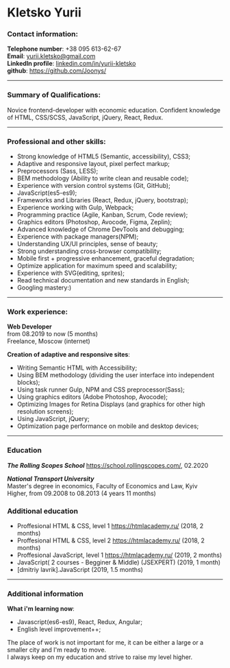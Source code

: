 # Kletsko Yurii
### __Contact information__:

__Telephone number__: +38 095 613-62-67  
__Email__:  <yurii.kletsko@gmail.com>  
__LinkedIn profile__: [linkedin.com/in/yurii-kletsko](https://www.linkedin.com/in/yurii-kletsko/)  
__github__: <https://github.com/Joonys/>  

---

### __Summary of Qualifications__:
Novice frontend-developer with economic education. Confident knowledge of HTML, CSS/SCSS, JavaScript, jQuery, React, Redux.

---

### __Professional and other skills__:
- Strong knowledge of HTML5 (Semantic, accessibility), CSS3;
- Adaptive and responsive layout, pixel perfect markup;
- Preprocessors (Sass, LESS);
- BEM methodology (Ability to write clean and reusable code);
- Еxperience with version control systems (Git, GitHub);
- JavaScript(es5-es9);
- Frameworks and Libraries (React, Redux, jQuery, bootstrap);
- Experience working with Gulp, Webpack;
- Programming practice (Agile, Kanban, Scrum, Code review);
- Graphics editors (Photoshop, Avocode, Figma, Zeplin);
- Advanced knowledge of Chrome DevTools and debugging;
- Experience with package managers(NPM);
- Understanding UX/UI principles, sense of beauty;
- Strong understanding cross-browser compatibility;
- Mobile first + progressive enhancement, graceful degradation;
- Optimize application for maximum speed and scalability;
- Experience with SVG(editing, sprites);
- Read technical documentation and new standards in English;
- Googling mastery:)

---

### __Work experience__:

**Web Developer**  
from 08.2019 to now (5 months)  
Freelance, Moscow (internet)  

__Creation of adaptive and responsive sites__:  
- Writing Semantic HTML with Accessibility;
- Using BEM methodology (dividing the user interface into independent blocks);
- Using task runner Gulp, NPM and CSS preprocessor(Sass);
- Using graphics editors (Adobe Photoshop, Avocode);
- Optimizing Images for Retina Displays (and graphics for other high resolution
  screens);
- Using JavaScript, jQuery;
- Optimization page performance on mobile and desktop devices;

---

### __Education__

***The Rolling Scopes School*** <https://school.rollingscopes.com/>, 02.2020

***National Transport University***  
Master's degree in economics, Faculty of Economics and Law, Kyiv  
Higher, from 09.2008 to 08.2013 (4 years 11 months)  

### __Additional education__

-	Proffesional HTML & CSS, level 1 <https://htmlacademy.ru/> (2018, 2 months)
-	Proffesional HTML & CSS, level 2 <https://htmlacademy.ru/> (2018, 2 months)
-	Proffesional JavaScript, level 1 <https://htmlacademy.ru/> (2019, 2 months)
-	JavaScript( 2 courses - Begginer & Middle) (JSEXPERT) (2019, 1 month)
-	[dmitriy lavrik].JavaScript (2019, 1.5 months)

---

### __Additional information__

__What i'm learning now__:
- Javascript(es6-es9), React, Redux, Angular;
- English level improvement++;

The place of work is not important for me, it can be either a large or a
smaller city and I'm ready to move.  
I always keep on my education and strive to raise my level higher.


